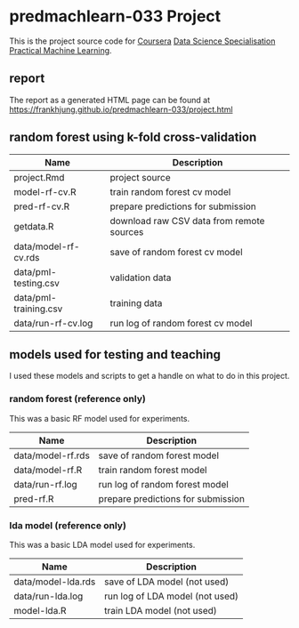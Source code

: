 # predmachlearn-033 Project

This is the project source code for [Coursera](https://www.coursera.org/) [Data
Science Specialisation](https://www.coursera.org/specializations/jhudatascience)
[Practical Machine Learning](https://www.coursera.org/course/predmachlearn).

## report

The report as a generated HTML page can be found at
https://frankhjung.github.io/predmachlearn-033/project.html

## random forest using k-fold cross-validation

| Name | Description |
|------|-------------|
| project.Rmd | project source |
| model-rf-cv.R | train random forest cv model |
| pred-rf-cv.R | prepare predictions for submission |
| getdata.R | download raw CSV data from remote sources |
| data/model-rf-cv.rds | save of random forest cv model |
| data/pml-testing.csv | validation data |
| data/pml-training.csv | training data |
| data/run-rf-cv.log | run log of random forest cv model |

## models used for testing and teaching

I used these models and scripts to get a handle on what to do in this project.

### random forest (reference only)

This was a basic RF model used for experiments.

| Name | Description |
|------|-------------|
| data/model-rf.rds | save of random forest model |
| data/model-rf.R | train random forest model |
| data/run-rf.log | run log of random forest model |
| pred-rf.R | prepare predictions for submission |


### lda model (reference only)

This was a basic LDA model used for experiments.

| Name | Description |
|------|-------------|
| data/model-lda.rds | save of LDA model (not used) |
| data/run-lda.log | run log of LDA model (not used) |
| model-lda.R | train LDA model (not used) |

